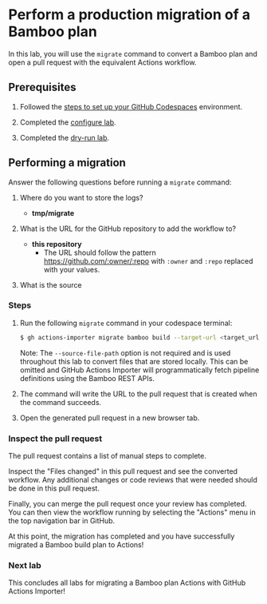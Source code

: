 # Perform a production migration of a Bamboo plan

In this lab, you will use the `migrate` command to convert a Bamboo plan and open a pull request with the equivalent Actions workflow.

## Prerequisites

1. Followed the [steps to set up your GitHub Codespaces](./readme.md#configure-your-codespace) environment.
2. Completed the [configure lab](./1-configure.md#configuring-credentials).

3. Completed the [dry-run lab](./3-dry-run.md).

## Performing a migration

Answer the following questions before running a `migrate` command:

1. Where do you want to store the logs?
    - __tmp/migrate__

2. What is the URL for the GitHub repository to add the workflow to?
    - __this repository__
        - The URL should follow the pattern <https://github.com/:owner/:repo> with `:owner` and `:repo` replaced with your values.


3. What is the source

### Steps

1. Run the following `migrate` command in your codespace terminal:

    ```bash
    $ gh actions-importer migrate bamboo build --target-url <target_url> --output-dir tmp/migrate --source-file-path bamboo/bootstrap/source_files/bamboo/bamboo.yml
    ```

    Note: The `--source-file-path` option is not required and is used throughout this lab to convert files that are stored locally. This can be omitted and GitHub Actions Importer will programmatically fetch pipeline definitions using the Bamboo REST APIs.

2. The command will write the URL to the pull request that is created when the command succeeds.


3. Open the generated pull request in a new browser tab.

### Inspect the pull request

The pull request contains a list of manual steps to complete.

Inspect the "Files changed" in this pull request and see the converted workflow. Any additional changes or code reviews that were needed should be done in this pull request.

Finally, you can merge the pull request once your review has completed. You can then view the workflow running by selecting the "Actions" menu in the top navigation bar in GitHub.

At this point, the migration has completed and you have successfully migrated a Bamboo build plan to Actions!

### Next lab

This concludes all labs for migrating a Bamboo plan Actions with GitHub Actions Importer!
